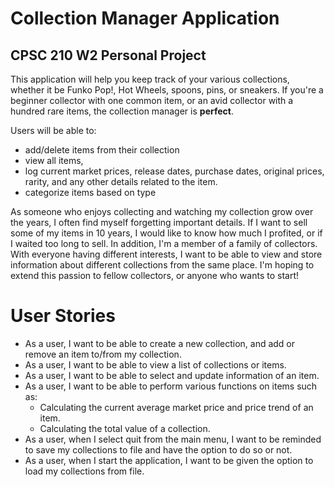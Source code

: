 # Collection Manager Application

## CPSC 210 W2 Personal Project

This application will help you keep track of your various collections, whether it be Funko Pop!, Hot Wheels, spoons, 
pins, or sneakers. If you're a beginner collector with one common item, or an avid collector with a hundred rare items, 
the collection manager is **perfect**. 

Users will be able to: 
- add/delete items from their collection
- view all items, 
- log current market prices, release dates, purchase dates, original prices, rarity, and any other details related to the 
item.
- categorize items based on type

As someone who enjoys collecting and watching my collection grow over the years, I often find myself forgetting 
important details. If I want to sell some of my items in 10 years, I would like to know how much I profited, or if I 
waited too long to sell. In addition, I'm a member of a family of collectors. With everyone having different interests,
I want to be able to view and store information about different collections from the same place. I'm hoping to extend
this passion to fellow collectors, or anyone who wants to start!

# User Stories
- As a user, I want to be able to create a new collection, and add or remove an item to/from my collection.
- As a user, I want to be able to view a list of collections or items.
- As a user, I want to be able to select and update information of an item.
- As a user, I want to be able to perform various functions on items such as:
  - Calculating the current average market price and price trend of an item.
  - Calculating the total value of a collection.
- As a user, when I select quit from the main menu, I want to be reminded to save my collections to file and have the option to do so or not.
- As a user, when I start the application, I want to be given the option to load my collections from file.